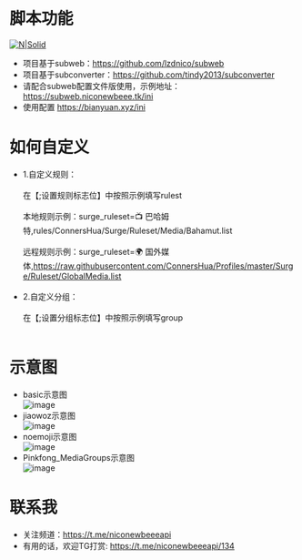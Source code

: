 # 脚本功能

[![N|Solid](https://cldup.com/dTxpPi9lDf.thumb.png)](https://nodesource.com/products/nsolid)


  - 项目基于subweb：https://github.com/lzdnico/subweb
  - 项目基于subconverter：https://github.com/tindy2013/subconverter
  - 请配合subweb配置文件版使用，示例地址：https://subweb.niconewbeee.tk/ini
  - 使用配置 https://bianyuan.xyz/ini

 
# 如何自定义
  - 1.自定义规则： <br/><br/>
    在【;设置规则标志位】中按照示例填写rulest <br/><br/>
    本地规则示例：surge_ruleset=📺 巴哈姆特,rules/ConnersHua/Surge/Ruleset/Media/Bahamut.list <br/><br/>
    远程规则示例：surge_ruleset=🌍 国外媒体,https://raw.githubusercontent.com/ConnersHua/Profiles/master/Surge/Ruleset/GlobalMedia.list<br/><br/>
  - 2.自定义分组： <br/><br/>
    在【;设置分组标志位】中按照示例填写group <br/><br/>
# 示意图
  - basic示意图<br/>
  ![image](https://github.com/lzdnico/subconverteriniexample/blob/master/images/basic.png) <br/>
  - jiaowoz示意图<br/>
  ![image](https://github.com/lzdnico/subconverteriniexample/blob/master/images/jiaowoz.png) <br/>
  - noemoji示意图<br/>
  ![image](https://github.com/lzdnico/subconverteriniexample/blob/master/images/noemoji.png) <br/>
  - Pinkfong_MediaGroups示意图<br/>
  ![image](https://github.com/lzdnico/subconverteriniexample/blob/master/images/Pinkfong_MediaGroups.png) <br/>

# 联系我
   - 关注频道：https://t.me/niconewbeeeapi
   - 有用的话，欢迎TG打赏: https://t.me/niconewbeeeapi/134


[//]: # (These are reference links used in the body of this note and get stripped out when the markdown processor does its job. There is no need to format nicely because it shouldn't be seen. Thanks SO - http://stackoverflow.com/questions/4823468/store-comments-in-markdown-syntax)


   [dill]: <https://github.com/joemccann/dillinger>
   [git-repo-url]: <https://github.com/joemccann/dillinger.git>
   [john gruber]: <http://daringfireball.net>
   [df1]: <http://daringfireball.net/projects/markdown/>
   [markdown-it]: <https://github.com/markdown-it/markdown-it>
   [Ace Editor]: <http://ace.ajax.org>
   [node.js]: <http://nodejs.org>
   [Twitter Bootstrap]: <http://twitter.github.com/bootstrap/>
   [jQuery]: <http://jquery.com>
   [@tjholowaychuk]: <http://twitter.com/tjholowaychuk>
   [express]: <http://expressjs.com>
   [AngularJS]: <http://angularjs.org>
   [Gulp]: <http://gulpjs.com>

   [PlDb]: <https://github.com/joemccann/dillinger/tree/master/plugins/dropbox/README.md>
   [PlGh]: <https://github.com/joemccann/dillinger/tree/master/plugins/github/README.md>
   [PlGd]: <https://github.com/joemccann/dillinger/tree/master/plugins/googledrive/README.md>
   [PlOd]: <https://github.com/joemccann/dillinger/tree/master/plugins/onedrive/README.md>
   [PlMe]: <https://github.com/joemccann/dillinger/tree/master/plugins/medium/README.md>
   [PlGa]: <https://github.com/RahulHP/dillinger/blob/master/plugins/googleanalytics/README.md>
